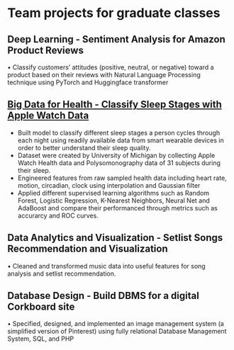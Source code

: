 # Team projects for graduate classes 

## Deep Learning - Sentiment Analysis for Amazon Product Reviews
• Classify customers’ attitudes (positive, neutral, or negative) toward a product based on their reviews with Natural Language Processing technique using PyTorch and Huggingface transformer

## [Big Data for Health - Classify Sleep Stages with Apple Watch Data](https://github.com/trantonnq/ClassifySleepStages)
- Built model to classify different sleep stages a person cycles through each night using readily available data from smart wearable devices in order to better understand their sleep quality. 
- Dataset were created by University of Michigan by collecting Apple Watch Health data and Polysomonography data of 31 subjects during their sleep.
- Engineered features from raw sampled health data including heart rate, motion, circadian, clock using interpolation and Gaussian filter
- Applied different supervised learning algorithms such as Random Forest, Logistic Regression, K-Nearest Neighbors, Neural Net and AdaBoost and compare their performanced through metrics such as accurarcy and ROC curves. 

## Data Analytics and Visualization - Setlist Songs Recommendation and Visualization 
• Cleaned and transformed music data into useful features for song analysis and setlist recommendation.

## Database Design - Build DBMS for a digital Corkboard site 
• Specified, designed, and implemented an image management system (a simplified version of Pinterest) using fully relational Database Management System, SQL, and PHP
